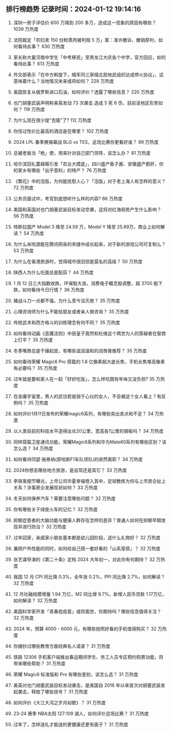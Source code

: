 
## 排行榜趋势 记录时间：2024-01-12 19:14:16
  
  1. 深圳一房子评估价 600 万降到 200 多万，造成这一现象的原因有哪些？ 1039 万热度
    
  2. 法院裁定「农妇卖 150 份粉蒸肉被判赔 5 万」案：准许撤诉，撤销原判，如何看待此事？ 630 万热度
    
  3. 家长称大量河南中学生「中考移民」至黑龙江大庆各个中学，官方回应，如何看待此事？ 613 万热度
    
  4. 外交部表示「在中方斡旋下，缅军同三家缅北民地武组织达成停火协议」，这意味着什么？当地情况未来或将如何？ 228 万热度
    
  5. 美国恢复从俄罗斯进口石油，如何评价？透露了哪些信息？ 220 万热度
    
  6. 也门胡塞武装声明称美英发动 73 次袭击 造成 5 死 6 伤，目前该地区形势如何？ 119 万热度
    
  7. 为什么现在很少提“克隆”了? 112 万热度
    
  8. 你住过性价比最高的酒店是在哪里？ 102 万热度
    
  9. 2024 LPL 春季赛揭幕战 BLG vs TES，这场比赛你更看好谁？ 99 万热度
    
  10. 总被老板当「枪」使，用来针对自己部门领导，该怎么办？ 81 万热度
    
  11. 哈尔滨回礼蔓越莓引发「农业大摸底」，四川盛产鱼子酱、安徽盛产鹅肝，你的家乡有哪些「出乎意料」的特产？ 76 万热度
    
  12. 《繁花》中的泡饭，为何能抚慰人心？「泡饭」对于老上海人有怎样的意义？ 72 万热度
    
  13. 公务员面试中，考官到底想听什么样的内容? 66 万热度
    
  14. 美国和英国对也门胡塞武装目标发动空袭，这将对红海局势产生什么影响？ 56 万热度
    
  15. 特斯拉国产 Model 3 降至 24.59 万，Model Y 降至 25.89万，商业上如何解读？ 54 万热度
    
  16. 为什么米哈游能在腾讯网易的夹缝中成长起来，对于新的游戏公司可复制么？ 53 万热度
    
  17. 为什么在香港旅游时，觉得城市很旧但是莫名的高级？ 50 万热度
    
  18. 陕西人为什么吃面总是配蒜？ 44 万热度
    
  19. 1 月 12 日三大指数收跌，环保股大涨，消费电子概念股调整，超 3700 股下跌，如何看待今日行情？ 36 万热度
    
  20. 猪战斗力一点都不强，为什么至今没灭绝？ 35 万热度
    
  21. 心理咨询师为什么不能给朋友或者亲人做咨询？ 35 万热度
    
  22. 传统武术和西方格斗的训练理念有何不同？ 35 万热度
    
  23. 如何看待动画《恶魔法则》中辰皇子竟然和杜维这个两世为人的穿越者在智商上打平？ 35 万热度
    
  24. 冬季嘴唇总是干燥起皮，有哪些滋润温和的润唇膏推荐？ 35 万热度
    
  25. 如何看待荣耀 Magic6 Pro 搭载的 1.8 亿像素超大底长焦，手机长焦堆高像素有必要吗？ 35 万热度
    
  26. 过年就是要和家人在一起「好好吃饭」，怎么样吃既有年味又没负担? 35 万热度
    
  27. 在金庸宇宙里，男人的武功若是弱于心仪的女人，不会被这个女人看上？有反例吗？ 35 万热度
    
  28. 如何评价1月11日发布的荣耀magic6系列，有哪些突出卖点和不足？ 34 万热度
    
  29. 以人类目前的科技水平造得出长20公里，宽高各1公里的钢板吗？ 34 万热度
    
  30. 同样搭载卫星通讯功能，荣耀Magic6系列和华为Mate60系列有哪些区别？该怎么选？ 34 万热度
    
  31. 如何看待冈瑟·施泰纳(原哈斯F1车队领队)的突然离职？ 34 万热度
    
  32. 2024你想去哪些地方旅游，是自驾还是其它？ 33 万热度
    
  33. 李铁案细节曝光，上市公司华夏幸福卷入其中，足球教练为何与上市房企扯上关系？涉事房企发展现状如何？ 33 万热度
    
  34. 冬天如何保养汽车？需要注意哪些问题？ 32 万热度
    
  35. 你有哪些关于绿皮火车的记忆？ 32 万热度
    
  36. 抑郁症患者的大脑功能与健康人群存在怎样的差异？普通人如何在抑郁早期发现并进行防治？ 32 万热度
    
  37. 过年回家，亲戚家小朋友基本都是幼儿园阶段，送什么礼物好？ 32 万热度
    
  38. 兼顾户外性能的同时，如何给自己搭一套好看的「山系穿搭」？ 32 万热度
    
  39. 张艺谋导演的《第二十条》定档 2024 大年初一，对此你有何期待？ 32 万热度
    
  40. 我国 12 月 CPI 同比降 0.3%，全年涨 0.2%，PPI 同比降 2.7%，如何解读？ 32 万热度
    
  41. 12 月社融规模增量 1.94 万亿，M2 同比增 9.7%，新增人民币贷款 1.17万亿，如何解读？ 32 万热度
    
  42. 美国科学家开发「青春痘疫苗」或将面世，你期待吗？哪些信息值得关注？ 32 万热度
    
  43. 2024 年，预算 4000 - 6000 元，有哪些拍照好看的手机值得购买？ 32 万热度
    
  44. 你摘抄过哪些教育方面经典名人语录？ 31 万热度
    
  45. 铁路 12306 手机客户端推出春运期间学生、务工人员专区预约购票功能，将带来哪些帮助？ 31 万热度
    
  46. 荣耀 Magic6 标准版和 Pro 有哪些差别，该怎么选？ 31 万热度
    
  47. 美英对也门胡塞武装目标发动袭击，是美国自 2016 年以来首次对胡塞武装发起袭击，释放了哪些信号？ 31 万热度
    
  48. 如何评价《大江大河之岁月如歌》？ 31 万热度
    
  49. 23-24 赛季 NBA太阳 127:109 湖人，如何评价这场比赛？ 31 万热度
    
  50. 过年了，怎样送礼才能送的更健康还更有面子？ 31 万热度
    